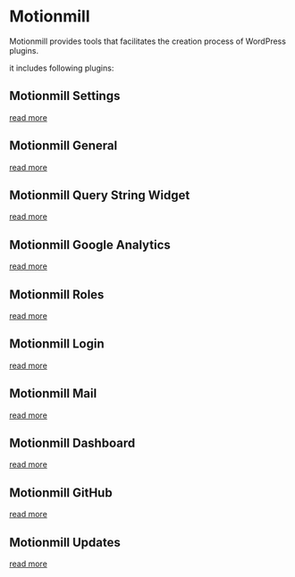 Motionmill
==========

Motionmill provides tools that facilitates the creation process of WordPress plugins.

it includes following plugins:

Motionmill Settings
-------------------

[read more](https://github.com/addwittz/motionmill/tree/master/plugins/motionmill-settings)

Motionmill General
------------------

[read more](https://github.com/addwittz/motionmill/tree/master/plugins/motionmill-general)


Motionmill Query String Widget
------------------------------

[read more](https://github.com/addwittz/motionmill/tree/master/plugins/motionmill-query-string-widget)

Motionmill Google Analytics
---------------------------

[read more](https://github.com/addwittz/motionmill/tree/master/plugins/motionmill-google-analytics)

Motionmill Roles
----------------

[read more](https://github.com/addwittz/motionmill/tree/master/plugins/motionmill-roles)

Motionmill Login
----------------

[read more](https://github.com/addwittz/motionmill/tree/master/plugins/motionmill-login)

Motionmill Mail
---------------

[read more](https://github.com/addwittz/motionmill/tree/master/plugins/motionmill-mail)

Motionmill Dashboard
--------------------

[read more](https://github.com/addwittz/motionmill/tree/master/plugins/motionmill-dashboard)

Motionmill GitHub
--------------------

[read more](https://github.com/addwittz/motionmill/tree/master/plugins/motionmill-github)

Motionmill Updates
--------------------

[read more](https://github.com/addwittz/motionmill/tree/master/plugins/motionmill-updates)
